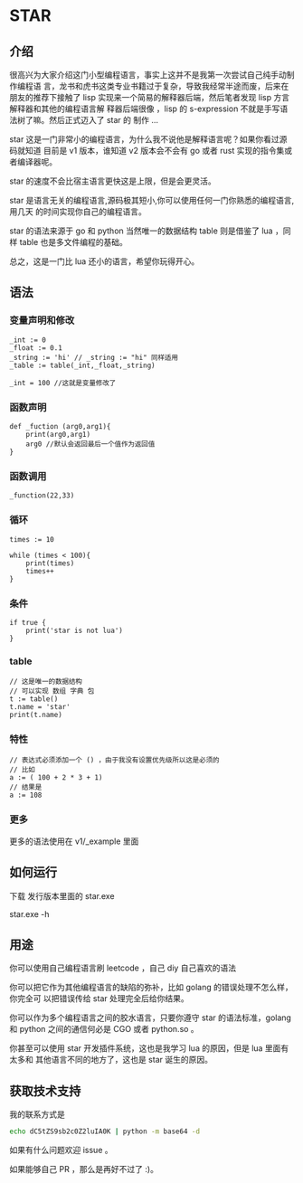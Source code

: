 # STAR

## 介绍

很高兴为大家介绍这门小型编程语言，事实上这并不是我第一次尝试自己纯手动制作编程语
言，龙书和虎书这类专业书籍过于复杂，导致我经常半途而废，后来在朋友的推荐下接触了
lisp 实现来一个简易的解释器后端，然后笔者发现 lisp 方言解释器和其他的编程语言解
释器后端很像 ，lisp 的 s-expression 不就是手写语法树了嘛。然后正式迈入了 star 的
制作 …

star 这是一门非常小的编程语言，为什么我不说他是解释语言呢？如果你看过源码就知道
目前是 v1 版本，谁知道 v2 版本会不会有 go 或者 rust 实现的指令集或者编译器呢。

star 的速度不会比宿主语言更快这是上限，但是会更灵活。

star 是语言无关的编程语言,源码极其短小,你可以使用任何一门你熟悉的编程语言,用几天
的时间实现你自己的编程语言。

star 的语法来源于 go 和 python 当然唯一的数据结构 table 则是借鉴了 lua ，同样
table 也是多文件编程的基础。

总之，这是一门比 lua 还小的语言，希望你玩得开心。

## 语法

### 变量声明和修改

```
_int := 0
_float := 0.1
_string := 'hi' // _string := "hi" 同样适用
_table := table(_int,_float,_string)

_int = 100 //这就是变量修改了
```

### 函数声明

```
def _fuction (arg0,arg1){
	print(arg0,arg1)
	arg0 //默认会返回最后一个值作为返回值
}
```

### 函数调用

```
_function(22,33)
```

### 循环

```
times := 10

while (times < 100){
	print(times)
	times++
}
```

### 条件

```
if true {
	print('star is not lua')
}
```

### table

```
// 这是唯一的数据结构
// 可以实现 数组 字典 包
t := table()
t.name = 'star'
print(t.name)
```

### 特性

```
// 表达式必须添加一个 () ，由于我没有设置优先级所以这是必须的
// 比如
a := ( 100 + 2 * 3 + 1)
// 结果是
a := 108

```

### 更多

更多的语法使用在 v1/\_example 里面

## 如何运行

下载 发行版本里面的 star.exe

star.exe -h

## 用途

你可以使用自己编程语言刷 leetcode ，自己 diy 自己喜欢的语法

你可以把它作为其他编程语言的缺陷的弥补，比如 golang 的错误处理不怎么样，你完全可
以把错误传给 star 处理完全后给你结果。

你可以作为多个编程语言之间的胶水语言，只要你遵守 star 的语法标准，golang 和
python 之间的通信何必是 CGO 或者 python.so 。

你甚至可以使用 star 开发插件系统，这也是我学习 lua 的原因，但是 lua 里面有太多和
其他语言不同的地方了，这也是 star 诞生的原因。

## 获取技术支持

我的联系方式是

```bash
echo dC5tZS9sb2c0Z2luIA0K | python -m base64 -d
```

如果有什么问题欢迎 issue 。

如果能够自己 PR ，那么是再好不过了 :)。
